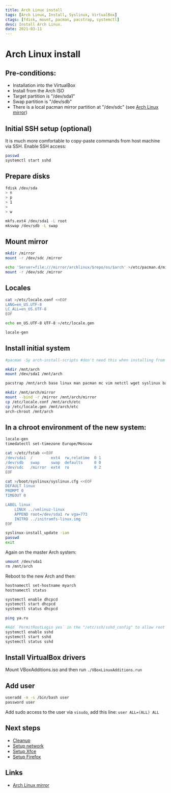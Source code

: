 ```yaml
---
title: Arch Linux install
tags: [Arch Linux, Install, Syslinux, VirtualBox]
ctags: [fdisk, mount, pacman, pacstrap, systemctl]
desc: Install Arch Linux.
date: 2021-03-11
---
```


# Arch Linux install

## Pre-conditions:

- Installation into the VirtualBox
- Install from the Arch ISO
- Target partition is "/dev/sda1"
- Swap partition is "/dev/sdb"
- There is a local pacman mirror partition at "/dev/sdc" (see [Arch Linux mirror](/arch-linux-mirror))

## Initial SSH setup (optional)

It is much more comfortable to copy-paste commands from host machine via SSH. Enable SSH access:

```bash
passwd
systemctl start sshd
```

## Prepare disks

```bash
fdisk /dev/sda
> n
> p
> 1
>
> w

mkfs.ext4 /dev/sda1 -L root
mkswap /dev/sdb -L swap
```

## Mount mirror

```bash
mkdir /mirror
mount -r /dev/sdc /mirror

echo 'Server=file:///mirror/archlinux/$repo/os/$arch' >/etc/pacman.d/mirrorlist
mount -r /dev/sdc /mirror
```

## Locales

```bash
cat >/etc/locale.conf <<EOF
LANG=en_US.UTF-8
LC_ALL=en_US.UTF-8
EOF

echo en_US.UTF-8 UTF-8 >/etc/locale.gen

locale-gen
```

## Install initial system

```bash
#pacman -Sy arch-install-scripts #don't need this when installing from ISO

mkdir /mnt/arch
mount /dev/sda1 /mnt/arch

pacstrap /mnt/arch base linux man pacman mc vim netctl wget syslinux bash-completion openssh dhcpcd sudo

mkdir /mnt/arch/mirror
mount --bind -r /mirror /mnt/arch/mirror
cp /etc/locale.conf /mnt/arch/etc
cp /etc/locale.gen /mnt/arch/etc
arch-chroot /mnt/arch
```

## In a chroot environment of the new system:

```bash
locale-gen
timedatectl set-timezone Europe/Moscow

cat >/etc/fstab <<EOF
/dev/sda1  /        ext4  rw,relatime  0 1
/dev/sdb   swap     swap  defaults     0 0
/dev/sdc   /mirror  ext4  ro           0 2
EOF

cat >/boot/syslinux/syslinux.cfg <<EOF
DEFAULT linux
PROMPT 0
TIMEOUT 0

LABEL linux
    LINUX ../vmlinuz-linux
    APPEND root=/dev/sda1 rw vga=773
    INITRD ../initramfs-linux.img
EOF

syslinux-install_update -iam
passwd
exit
```

Again on the master Arch system:

```bash
umount /dev/sda1
rm /mnt/arch
```

Reboot to the new Arch and then:

```bash
hostnamectl set-hostname myarch
hostnamectl status

systemctl enable dhcpcd
systemctl start dhcpcd
systemctl status dhcpcd

ping ya.ru

#Add `PermitRootLogin yes` in the "/etc/ssh/sshd_config" to allow root login via SSH.
systemctl enable sshd
systemctl start sshd
systemctl status sshd
```

## Install VirtualBox drivers

Mount VBoxAdditions.iso and then run `./VBoxLinuxAdditions.run`

## Add user

```bash
useradd -m -s /bin/bash user
password user
```

Add sudo access to the user via `visudo`, add this line:
`user ALL=(ALL) ALL`

## Next steps

- [Cleanup](/linux-cleanup)
- [Setup network](/linux-network)
- [Setup Xfce](/xfce)
- [Setup Firefox](/firefox)

## Links

- [Arch Linux mirror](/arch-linux-mirror)